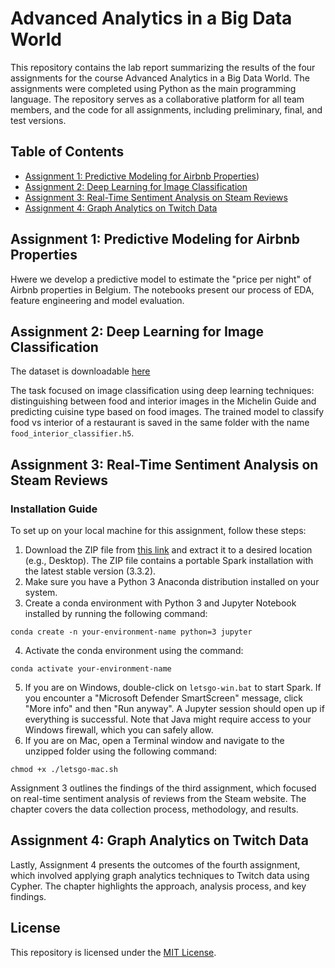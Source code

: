 # Advanced Analytics in a Big Data World

This repository contains the lab report summarizing the results of the four assignments for the course Advanced Analytics in a Big Data World. The assignments were completed using Python as the main programming language. The repository serves as a collaborative platform for all team members, and the code for all assignments, including preliminary, final, and test versions.

## Table of Contents

- [Assignment 1: Predictive Modeling for Airbnb Properties](https://github.com/wentingjiang2022/advanced_analytics_kul/tree/main/assignment1))
- [Assignment 2: Deep Learning for Image Classification](https://github.com/wentingjiang2022/advanced_analytics_kul/tree/main/assignment2) 
- [Assignment 3: Real-Time Sentiment Analysis on Steam Reviews](https://github.com/wentingjiang2022/advanced_analytics_kul/tree/main/assignment3) 
- [Assignment 4: Graph Analytics on Twitch Data](https://github.com/wentingjiang2022/advanced_analytics_kul/tree/main/assignment%204) 

## Assignment 1: Predictive Modeling for Airbnb Properties

Hwere we develop a predictive model to estimate the "price per night" of Airbnb properties in Belgium. The notebooks present our process of EDA, feature engineering and model evaluation. 

## Assignment 2: Deep Learning for Image Classification

The dataset is downloadable [here](https://drive.google.com/drive/folders/13uqo4de3n0Of1X2Appt_G3WAUXqF3h4J?usp=sharing)

The task focused on image classification using deep learning techniques: distinguishing between food and interior images in the Michelin Guide and predicting cuisine type based on food images. The trained model to classify food vs interior of a restaurant is saved in the same folder with the name `food_interior_classifier.h5`.

## Assignment 3: Real-Time Sentiment Analysis on Steam Reviews

### Installation Guide

To set up on your local machine for this assignment, follow these steps:

1. Download the ZIP file from [this link](http://seppe.net/aa/assignment3/spark.zip) and extract it to a desired location (e.g., Desktop). The ZIP file contains a portable Spark installation with the latest stable version (3.3.2).
2. Make sure you have a Python 3 Anaconda distribution installed on your system.
3. Create a conda environment with Python 3 and Jupyter Notebook installed by running the following command:
```
conda create -n your-environment-name python=3 jupyter
```
4. Activate the conda environment using the command:
```
conda activate your-environment-name
```
5. If you are on Windows, double-click on `letsgo-win.bat` to start Spark. If you encounter a "Microsoft Defender SmartScreen" message, click "More info" and then "Run anyway". A Jupyter session should open up if everything is successful. Note that Java might require access to your Windows firewall, which you can safely allow.
6. If you are on Mac, open a Terminal window and navigate to the unzipped folder using the following command:
```
chmod +x ./letsgo-mac.sh
```

Assignment 3 outlines the findings of the third assignment, which focused on real-time sentiment analysis of reviews from the Steam website. The chapter covers the data collection process, methodology, and results.

## Assignment 4: Graph Analytics on Twitch Data

Lastly, Assignment 4 presents the outcomes of the fourth assignment, which involved applying graph analytics techniques to Twitch data using Cypher. The chapter highlights the approach, analysis process, and key findings.

## License

This repository is licensed under the [MIT License](LICENSE).





